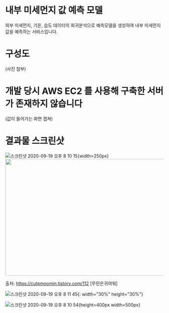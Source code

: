 # 내부 미세먼지 값 예측 모델

외부 미세먼지, 기온, 습도 데이터의 회귀분석으로 예측모델을 생성하여 내부 미세먼지 값을 예측하는 서비스입니다.

# 구성도

(사진 첨부)

# 개발 당시 AWS EC2 를 사용해 구축한 서버가 존재하지 않습니다

(값이 들어가는 화면 캡쳐)

# 결과물 스크린샷


![스크린샷 2020-09-19 오후 8 10 15](https://user-images.githubusercontent.com/50613287/93665828-97705480-fab4-11ea-964f-09786e5937d4.png){width=250px}
<img src="https://user-images.githubusercontent.com/50613287/93665828-97705480-fab4-11ea-964f-09786e5937d4.png"  width="700" height="370">

출처: https://cutemoomin.tistory.com/112 [무민은귀여워]

![스크린샷 2020-09-19 오후 8 11 45](https://user-images.githubusercontent.com/50613287/93665831-99d2ae80-fab4-11ea-8deb-779e79b51e64.png){: width="30%" height="30%"}

![스크린샷 2020-09-19 오후 8 10 54](https://user-images.githubusercontent.com/50613287/93665833-9b03db80-fab4-11ea-9c0c-9375e608ccdd.png){height=400px width=500px}

